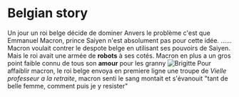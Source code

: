 # Belgian story

Un jour un roi belge décide de dominer Anvers 
le problème c'est que Emmanuel Macron, prince Saiyen
n'est absolument pas pour cette idée.
......
Macron voulait contrer le despote belge en utilisant ses pouvoirs de Saiyen. Mais le roi avait une armée de **robots** à ses cotés.
Macron en plus a un gros point faible connu de tous son **amour** pour les granny 
![Brigitte](https://resize.prod.femina.ladmedia.fr/rblr/652,438/img/var/2023-01/brigittemarconmode.jpg)
Pour affaiblir macron, le roi belge envoya en premiere ligne une troupe de *Vielle professeur a la retraite*, macron senti le sang montait et s'évanouit "tant de belle femme, comment puis je y resister"